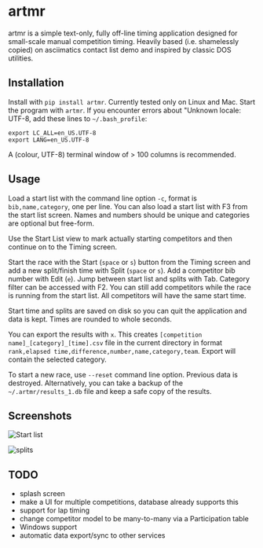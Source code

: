 # artmr

artmr is a simple text-only, fully off-line timing application designed for
small-scale manual competition timing. Heavily based (i.e. shamelessly copied)
on asciimatics contact list demo and inspired by classic DOS utilities.

## Installation

Install with `pip install artmr`. Currently tested only on Linux and Mac.
Start the program with `artmr`. If you encounter errors about "Unknown locale: UTF-8, add 
these lines to `~/.bash_profile`:
```
export LC_ALL=en_US.UTF-8
export LANG=en_US.UTF-8
```

A (colour, UTF-8) terminal window of > 100 columns is recommended.

## Usage

Load a start list with the command line option `-c`, format is `bib,name,category`,
one per line. You can also load a start list with F3 from the start list screen.
Names and numbers should be unique and categories are optional but free-form.

Use the Start List view to mark actually starting competitors and then continue on
to the Timing screen.

Start the race with the Start (`space` or `s`) button from the Timing screen
and add a new split/finish time with Split (`space` or `s`). Add a competitor bib number
with Edit (`e`). Jump between start list and splits with Tab. Category filter can be
accessed with F2. You can still add competitors while the race is running from the 
start list. All competitors will have the same start time.

Start time and splits are saved on disk so you can quit the application and data
is kept. Times are rounded to whole seconds.

You can export the results with `x`. This creates `[competition name]_[category]_[time].csv` file in
the current directory in format `rank,elapsed time,difference,number,name,category,team`. Export will 
contain the selected category.

To start a new race, use `--reset` command line option. Previous data is destroyed.
Alternatively, you can take a backup of the `~/.artmr/results_1.db` file and keep a safe copy
of the results.

## Screenshots

![Start list](https://flexer.430am.fi/artmr/start_list.png)

![splits](https://flexer.430am.fi/artmr/splits.png)


## TODO
- splash screen
- make a UI for multiple competitions, database already supports this
- support for lap timing
- change competitor model to be many-to-many via a Participation table
- Windows support
- automatic data export/sync to other services

